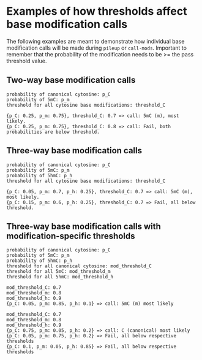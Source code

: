 # Examples of how thresholds affect base modification calls

The following examples are meant to demonstrate how individual base modification calls will be made during
`pileup` or `call-mods`. Important to remember that the probability of the modification needs to be >= the
pass threshold value.

## Two-way base modification calls
```text
probability of canonical cytosine: p_C
probability of 5mC: p_m
threshold for all cytosine base modifications: threshold_C 

{p_C: 0.25, p_m: 0.75}, threshold_C: 0.7 => call: 5mC (m), most likely.
{p_C: 0.25, p_m: 0.75}, threshold_C: 0.8 => call: Fail, both probabilities are below threshold.
```

## Three-way base modification calls
```text
probability of canonical cytosine: p_C
probability of 5mC: p_m
probability of 5hmC: p_h
threshold for all cytosine base modifications: threshold_C 

{p_C: 0.05, p_m: 0.7, p_h: 0.25}, threshold_C: 0.7 => call: 5mC (m), most likely.
{p_C: 0.15, p_m: 0.6, p_h: 0.25}, threshold_C: 0.7 => Fail, all below threshold.
```

## Three-way base modification calls with modification-specific thresholds
```text
probability of canonical cytosine: p_C
probability of 5mC: p_m
probability of 5hmC: p_h
threshold for all canonical cytosine: mod_threshold_C 
threshold for all 5mC: mod_threshold_m 
threshold for all 5hmC: mod_threshold_h 

mod_threshold_C: 0.7
mod_threshold_m: 0.8
mod_threshold_h: 0.9
{p_C: 0.05, p_m: 0.85, p_h: 0.1} => call: 5mC (m) most likely

mod_threshold_C: 0.7
mod_threshold_m: 0.8
mod_threshold_h: 0.9
{p_C: 0.75, p_m: 0.05, p_h: 0.2} => call: C (canonical) most likely
{p_C: 0.05, p_m: 0.75, p_h: 0.2} => Fail, all below respective thresholds
{p_C: 0.1, p_m: 0.05, p_h: 0.85} => Fail, all below respective thresholds
```



